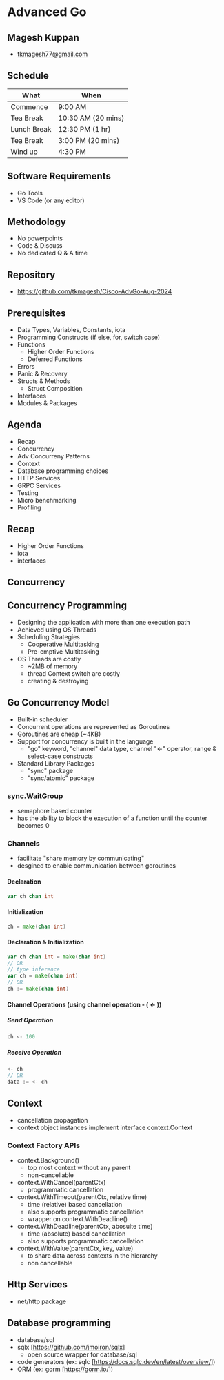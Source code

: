 # Advanced Go

## Magesh Kuppan
- tkmagesh77@gmail.com

## Schedule
| What | When |
|------|------|
| Commence | 9:00 AM |
| Tea Break | 10:30 AM (20 mins) |
| Lunch Break | 12:30 PM (1 hr) |
| Tea Break | 3:00 PM (20 mins) |
| Wind up | 4:30 PM |

## Software Requirements
- Go Tools
- VS Code (or any editor)

## Methodology
- No powerpoints
- Code & Discuss
- No dedicated Q & A time

## Repository
- https://github.com/tkmagesh/Cisco-AdvGo-Aug-2024

## Prerequisites
- Data Types, Variables, Constants, iota
- Programming Constructs (if else, for, switch case)
- Functions
    - Higher Order Functions
    - Deferred Functions
- Errors
- Panic & Recovery
- Structs & Methods
    - Struct Composition
- Interfaces
- Modules & Packages

## Agenda
- Recap
- Concurrency
- Adv Concurreny Patterns
- Context
- Database programming choices
- HTTP Services
- GRPC Services
- Testing
- Micro benchmarking
- Profiling

## Recap
- Higher Order Functions
- iota
- interfaces

## Concurrency

## Concurrency Programming
- Designing the application with more than one execution path
- Achieved using OS Threads
- Scheduling Strategies
    - Cooperative Multitasking
    - Pre-emptive Multitasking
- OS Threads are costly
    - ~2MB of memory
    - thread Context switch are costly
    - creating & destroying

## Go Concurrency Model
- Built-in scheduler 
- Concurrent operations are represented as Goroutines
- Goroutines are cheap (~4KB)
- Support for concurrency is built in the language
    - "go" keyword, "channel" data type, channel "<-" operator, range & select-case constructs
- Standard Library Packages
    - "sync" package
    - "sync/atomic" package

### sync.WaitGroup
- semaphore based counter
- has the ability to block the execution of a function until the counter becomes 0

### Channels
- facilitate "share memory by communicating"
- desgined to enable communication between goroutines
#### Declaration
```go
var ch chan int
```
#### Initialization
```go
ch = make(chan int)
```
#### Declaration & Initialization
```go
var ch chan int = make(chan int)
// OR
// type inference
var ch = make(chan int)
// OR
ch := make(chan int)
```
#### Channel Operations (using channel operation - ( <- ))
##### Send Operation
```go
ch <- 100
```
##### Receive Operation
```go
<- ch
// OR
data := <- ch
```
## Context
- cancellation propagation
- context object instances implement interface context.Context
### Context Factory APIs
- context.Background()
    - top most context without any parent
    - non-cancellable
- context.WithCancel(parentCtx)
    - programmatic cancellation
- context.WithTimeout(parentCtx, relative time)
    - time (relative) based cancellation
    - also supports programmatic cancellation
    - wrapper on context.WithDeadline()
- context.WithDeadline(parentCtx, abosulte time)
    - time (absolute) based cancellation
    - also supports programmatic cancellation
- context.WithValue(parentCtx, key, value)
    - to share data across contexts in the hierarchy
    - non cancellable

## Http Services
- net/http package

## Database programming
- database/sql
- sqlx [https://github.com/jmoiron/sqlx]
    - open source wrapper for database/sql
- code generators (ex: sqlc [https://docs.sqlc.dev/en/latest/overview/])
- ORM (ex: gorm [https://gorm.io/])